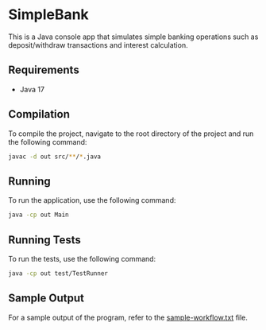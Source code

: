 # SimpleBank

This is a Java console app that simulates simple banking operations such as deposit/withdraw transactions and interest calculation.

## Requirements

- Java 17

## Compilation

To compile the project, navigate to the root directory of the project and run the following command:

```sh
javac -d out src/**/*.java
```

## Running

To run the application, use the following command:

```sh
java -cp out Main
``` 

## Running Tests

To run the tests, use the following command:

```sh
java -cp out test/TestRunner
``` 

## Sample Output
For a sample output of the program, refer to the [sample-workflow.txt](sample-workflow.txt) file.